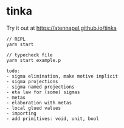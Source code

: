 # tinka

Try it out at https://atennapel.github.io/tinka

```
// REPL
yarn start

// typecheck file
yarn start example.p
```

```
todo:
- sigma elimination, make motive implicit
- sigma projections
- sigma named projections
- eta law for (some) sigmas
- metas
- elaboration with metas
- local glued values
- importing
- add primitives: void, unit, bool
```

